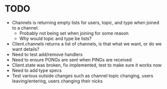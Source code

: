 # TODO

- Channels is returning empty lists for users, topic, and type when joined to a channel.
    - Probably not being set when joining for some reason
    - Why would topic and type be lists?
- Client.channels returns a list of channels, is that what we want, or do we want details?
- Need to test add/remove handlers
- Need to ensure PONGs are sent when PINGs are received
- Client.state was broken, fix implemented, test to make sure it works now
- Need to add type specs
- Test various outside changes such as channel topic changing, users leaving/entering, users changing their nicks
